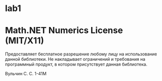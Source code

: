 # lab1
# Math.NET Numerics License (MIT/X11)
Предоставляет бесплатное разрешение любому лицу на использование данной библиотеки. Не накладывает ограничений и требования на программный продукт, в котором присутствует данная библиотека.

Вульчин С. С. 1-41М
